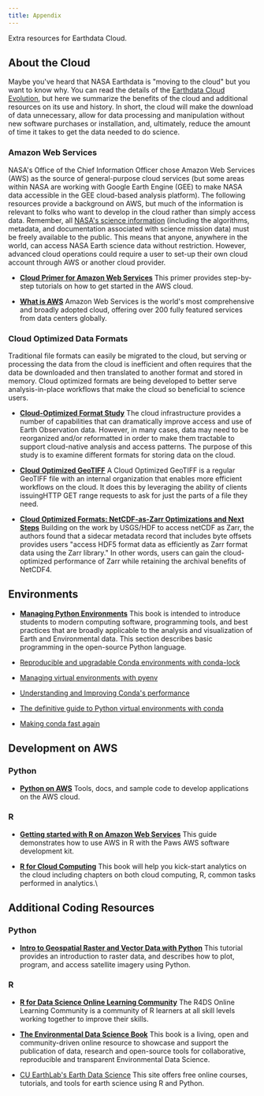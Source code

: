 ```yaml
---
title: Appendix
---
```


Extra resources for Earthdata Cloud.

## About the Cloud

Maybe you\'ve heard that NASA Earthdata is \"moving to the cloud\" but you want to know why. You can read the details of the [Earthdata Cloud Evolution](https://www.earthdata.nasa.gov/eosdis/cloud-evolution),
but here we summarize the benefits of the cloud and additional
resources on its use and history. In short, the cloud will make the
download of data unnecessary, allow for data processing and manipulation
without new software purchases or installation, and, ultimately, reduce
the amount of time it takes to get the data needed to do science.

### Amazon Web Services

NASA\'s Office of the Chief Information Officer chose
Amazon Web Services (AWS) as the source of general-purpose cloud
services (but some areas within NASA are working with Google Earth
Engine (GEE) to make NASA data accessible in the GEE cloud-based
analysis platform). The following resources provide a background on AWS,
but much of the information is relevant to folks who want to develop in
the cloud rather than simply access data. Remember, all [NASA\'s science information](https://science.nasa.gov/researchers/science-data/science-information-policy) (including the algorithms, metadata, and documentation associated with science mission data) must be freely available to the public. This means that anyone, anywhere in the world, can access NASA Earth science data without restriction. However, advanced cloud operations could require a user to set-up their own cloud account through AWS or another cloud provider.

-   [**Cloud Primer for Amazon Web Services**](https://earthdata.nasa.gov/learn/user-resources/webinars-and-tutorials/cloud-primer) This primer provides step-by-step tutorials on how to get started in the AWS cloud.

-   [**What is AWS**](https://aws.amazon.com/what-is-aws/)
    Amazon Web Services is the world\'s most comprehensive and broadly
    adopted cloud, offering over 200 fully featured services from data
    centers globally.

### Cloud Optimized Data Formats

Traditional file formats can easily be migrated to the cloud, but serving or processing the data from the cloud is inefficient and often requires that the data be downloaded and then translated to another format and stored in memory. Cloud optimized formats are being developed to better serve analysis-in-place workflows that make the cloud so beneficial to science users.

-   [**Cloud-Optimized Format Study**](https://ntrs.nasa.gov/citations/20200001178)
    The cloud infrastructure provides a number of capabilities that can
    dramatically improve access and use of Earth Observation data. However,
    in many cases, data may need to be reorganized and/or reformatted in
    order to make them tractable to support cloud-native analysis and access
    patterns. The purpose of this study is to examine different formats for
    storing data on the cloud.

-   [**Cloud Optimized GeoTIFF**](https://www.cogeo.org/)
    A Cloud Optimized GeoTIFF is a regular GeoTIFF file with an internal
    organization that enables more efficient workflows on the cloud. It does
    this by leveraging the ability of clients issuing ​HTTP GET range
    requests to ask for just the parts of a file they need.

-   [**Cloud Optimized Formats: NetCDF-as-Zarr Optimizations and Next Steps**](https://www.element84.com/blog/cloud-optimized-formats-netcdf-as-zarr-optimizations-and-next-steps)
    Building on the work by USGS/HDF to access netCDF as Zarr, the authors
    found that a sidecar metadata record that includes byte offsets provides
    users \"access HDF5 format data as efficiently as Zarr format data using
    the Zarr library.\" In other words, users can gain the cloud-optimized
    performance of Zarr while retaining the archival benefits of NetCDF4.

## Environments

-   [**Managing Python Environments**](https://earth-env-data-science.github.io/lectures/environment/python_environments.html)
    This book is intended to introduce students to modern computing
    software, programming tools, and best practices that are broadly
    applicable to the analysis and visualization of Earth and Environmental
    data. This section describes basic programming in the open-source Python language.

-   [Reproducible and upgradable Conda environments with conda-lock](https://pythonspeed.com/articles/conda-dependency-management/)

-   [Managing virtual environments with pyenv](https://towardsdatascience.com/managing-virtual-environment-with-pyenv-ae6f3fb835f8)

-   [Understanding and Improving Conda\'s performance](https://www.anaconda.com/blog/understanding-and-improving-condas-performance)

-   [The definitive guide to Python virtual environments with conda](https://whiteboxml.com/blog/the-definitive-guide-to-python-virtual-environments-with-conda)

-   [Making conda fast again](https://wolfv.medium.com/making-conda-fast-again-4da4debfb3b7)

## Development on AWS

### Python

-   [**Python on AWS**](https://aws.amazon.com/developer/language/python/) Tools, docs, and sample code to develop applications on the AWS cloud.

### R

-   [**Getting started with R on Amazon Web Services**](https://aws.amazon.com/blogs/opensource/getting-started-with-r-on-amazon-web-services/) This guide demonstrates how to use AWS in R with the Paws AWS software development kit.

-   [**R for Cloud Computing**](https://doi.org/10.1007/978-1-4939-1702-0)
    This book will help you kick-start analytics on the cloud including
    chapters on both cloud computing, R, common tasks performed in
    analytics.\

## Additional Coding Resources

### Python

-   [**Intro to Geospatial Raster and Vector Data with Python**](https://carpentries-incubator.github.io/geospatial-python/)
    This tutorial provides an introduction to raster data, and describes
    how to plot, program, and access satellite imagery using Python.

### R

-   [**R for Data Science Online Learning Community**](https://www.rfordatasci.com/) The R4DS Online Learning Community is a community of R learners at all skill levels working together to improve their skills.

-   [**The Environmental Data Science Book**](https://the-environmental-ds-book.netlify.app/welcome.html)
    This book is a living, open and community-driven online resource to
    showcase and support the publication of data, research and open-source
    tools for collaborative, reproducible and transparent Environmental Data
    Science.

-   [CU EarthLab\'s Earth Data Science](https://www.earthdatascience.org/) This site offers free online courses, tutorials, and tools for earth science using R and Python.
